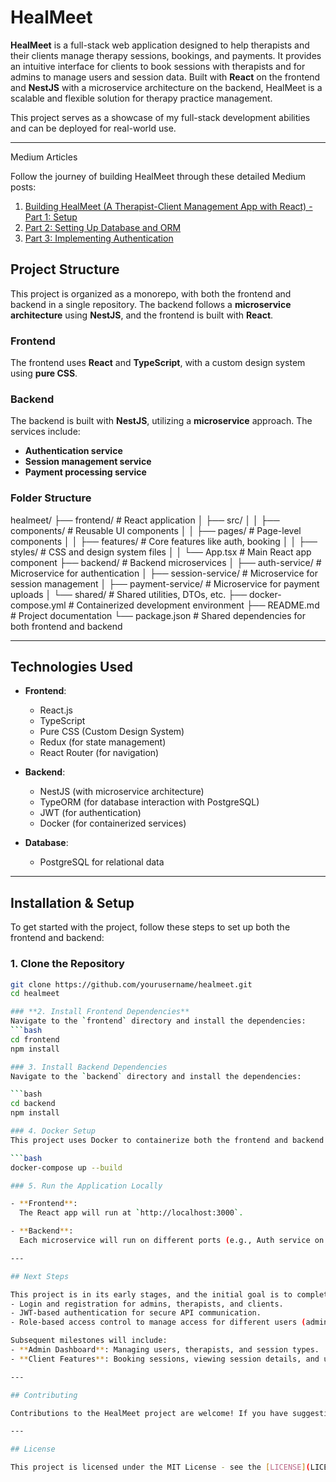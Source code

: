 # HealMeet

**HealMeet** is a full-stack web application designed to help therapists and their clients manage therapy sessions, bookings, and payments. It provides an intuitive interface for clients to book sessions with therapists and for admins to manage users and session data. Built with **React** on the frontend and **NestJS** with a microservice architecture on the backend, HealMeet is a scalable and flexible solution for therapy practice management.

This project serves as a showcase of my full-stack development abilities and can be deployed for real-world use.

---

 Medium Articles

Follow the journey of building HealMeet through these detailed Medium posts:

1. [Building HealMeet (A Therapist-Client Management App with React) - Part 1: Setup](https://medium.com/@parsa.hmd/building-healmeet-a-therapist-client-management-app-with-react-part-1-7be27aaf1376)
2. [Part 2: Setting Up Database and ORM](https://medium.com/@parsa.hmd/building-healmeet-a-therapist-client-management-app-with-react-4723199074ea)
3. [Part 3: Implementing Authentication](https://medium.com/@parsa.hmd/building-healmeet-a-therapist-client-management-app-with-react-712ce102f790)

## **Project Structure**

This project is organized as a monorepo, with both the frontend and backend in a single repository. The backend follows a **microservice architecture** using **NestJS**, and the frontend is built with **React**.

### **Frontend**  
The frontend uses **React** and **TypeScript**, with a custom design system using **pure CSS**.

### **Backend**  
The backend is built with **NestJS**, utilizing a **microservice** approach. The services include:
- **Authentication service**
- **Session management service**
- **Payment processing service**

### **Folder Structure**  
healmeet/ ├── frontend/ # React application │ ├── src/ │ │ ├── components/ # Reusable UI components │ │ ├── pages/ # Page-level components │ │ ├── features/ # Core features like auth, booking │ │ ├── styles/ # CSS and design system files │ │ └── App.tsx # Main React app component ├── backend/ # Backend microservices │ ├── auth-service/ # Microservice for authentication │ ├── session-service/ # Microservice for session management │ ├── payment-service/ # Microservice for payment uploads │ └── shared/ # Shared utilities, DTOs, etc. ├── docker-compose.yml # Containerized development environment ├── README.md # Project documentation └── package.json # Shared dependencies for both frontend and backend



---

## **Technologies Used**

- **Frontend**:  
  - React.js  
  - TypeScript  
  - Pure CSS (Custom Design System)  
  - Redux (for state management)  
  - React Router (for navigation)

- **Backend**:  
  - NestJS (with microservice architecture)  
  - TypeORM (for database interaction with PostgreSQL)  
  - JWT (for authentication)  
  - Docker (for containerized services)

- **Database**:  
  - PostgreSQL for relational data

---

## **Installation & Setup**

To get started with the project, follow these steps to set up both the frontend and backend:

### **1. Clone the Repository**
```bash
git clone https://github.com/yourusername/healmeet.git
cd healmeet

### **2. Install Frontend Dependencies**
Navigate to the `frontend` directory and install the dependencies:
```bash
cd frontend
npm install

### 3. Install Backend Dependencies
Navigate to the `backend` directory and install the dependencies:

```bash
cd backend
npm install

### 4. Docker Setup
This project uses Docker to containerize both the frontend and backend services. To start all services using Docker Compose:

```bash
docker-compose up --build

### 5. Run the Application Locally

- **Frontend**:  
  The React app will run at `http://localhost:3000`.

- **Backend**:  
  Each microservice will run on different ports (e.g., Auth service on `http://localhost:4001`, Session service on `http://localhost:4002`, Payment service on `http://localhost:4003`).

---

## Next Steps

This project is in its early stages, and the initial goal is to complete the **authentication module**, which will include:  
- Login and registration for admins, therapists, and clients.  
- JWT-based authentication for secure API communication.  
- Role-based access control to manage access for different users (admin, therapist, client).

Subsequent milestones will include:  
- **Admin Dashboard**: Managing users, therapists, and session types.  
- **Client Features**: Booking sessions, viewing session details, and uploading payment receipts.

---

## Contributing

Contributions to the HealMeet project are welcome! If you have suggestions, improvements, or bug fixes, feel free to open an issue or submit a pull request.

---

## License

This project is licensed under the MIT License - see the [LICENSE](LICENSE) file for details.

